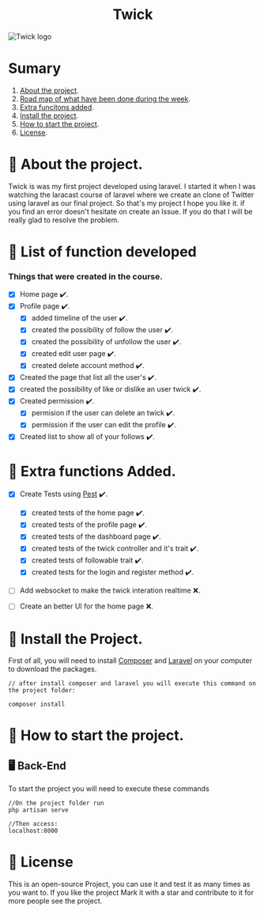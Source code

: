 <h1 align="center">
    Twick
</h1>

![Twick logo](https://imgur.com/3qdaZLT.jpg)

# Sumary
1. [About the project](#about).
2. [Road map of what have been done during the week](#Road-map).
3. [Extra funcitons added](#extra).
4. [Install the project](#install).
5. [How to start the project](#Start).
6. [License](#license).

# 📁 About the project.<a name="about"></a>
Twick is was my first project developed using laravel. I started it when I was watching the laracast course of laravel where we create an clone of Twitter using laravel as our final project. So that's my project I hope you like it. if you find an error doesn't hesitate on create an Issue. If you do that I will be really glad to resolve the problem.

# 📜 List of function developed <a name="Road-map"></a>

### Things that were created in the course.

- [x] Home page ✔️. 
- [x] Profile page ✔️. 
  - [x] added timeline of the user ✔️. 
  - [x] created the possibility of follow the user ✔️. 
  - [x] created the possibility of unfollow the user ✔️. 
  - [x] created edit user page ✔️. 
  - [x] created delete account method ✔️.
- [x] Created the page that list all the user's ✔️. 
- [x] created the possibility of like or dislike an user twick ✔️. 
- [x] Created permission ✔️.
    - [x] permision if the user can delete an twick ✔️. 
    - [x] permission if the user can edit the profile ✔️. 
- [x] Created list to show all of your follows ✔️. 

# 📑 Extra functions Added. <a name="extra"></a>

- [x] Create Tests using <a href="https://pestphp.com/" target="_blank">Pest</a> ✔️. 
    - [x] created tests of the home page ✔️. 
    - [x] created tests of the profile page ✔️. 
    - [x] created tests of the dashboard page ✔️.
    - [x] created tests of the twick controller and it's trait ✔️. 
    - [x] created tests of followable trait ✔️. 
    - [x] created tests for the login and register method ✔️.
- [ ] Add websocket to make the twick interation realtime ❌. 
- [ ] Create an better UI for the home page ❌.


# 📂 Install the Project. <a name="install"></a>

First of all, you will need to install <a href="https://getcomposer.org/download/" target="_blank">Composer</a> and <a href="https://laravel.com/docs/8.x/installation#installation-via-composer" target="_blank">Laravel</a> on your computer to download the packages.
<br>
```
// after install composer and laravel you will execute this command on the project folder:

composer install

```


# 📂 How to start the project. <a name="Start"></a>

## 🖥️ Back-End <a name="backend"></a>

To start the project you will need to execute these commands

```
//On the project folder run
php artisan serve

//Then access:
localhost:8000

```

# 🎫 License <a name="license"></a>

This is an open-source Project, you can use it and test it as many times as you want to. If you like the project Mark it with a star and contribute to it for more people see the project.
